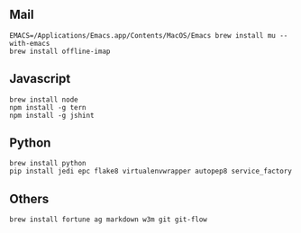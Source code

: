 Mail
----
    EMACS=/Applications/Emacs.app/Contents/MacOS/Emacs brew install mu --with-emacs
    brew install offline-imap

Javascript
----------
    brew install node
    npm install -g tern
    npm install -g jshint

Python
------
    brew install python
    pip install jedi epc flake8 virtualenvwrapper autopep8 service_factory

Others
------
    brew install fortune ag markdown w3m git git-flow
